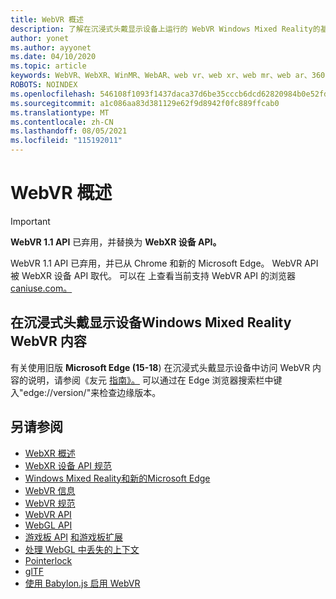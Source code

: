 ```yaml
---
title: WebVR 概述
description: 了解在沉浸式头戴显示设备上运行的 WebVR Windows Mixed Reality的基础知识。
author: yonet
ms.author: ayyonet
ms.date: 04/10/2020
ms.topic: article
keywords: WebVR、WebXR、WinMR、WebAR、web vr、web xr、web mr、web ar、360、360 视频、360 视频、360 照片、360 照片、360 内容、沉浸式 Web、沉浸式 Web、沉浸式 Web、IW
ROBOTS: NOINDEX
ms.openlocfilehash: 546108f1093f1437daca37d6be35cccb6dcd62820984b0e52fd45979d4af6e55
ms.sourcegitcommit: a1c086aa83d381129e62f9d8942f0fc889ffcab0
ms.translationtype: MT
ms.contentlocale: zh-CN
ms.lasthandoff: 08/05/2021
ms.locfileid: "115192011"
---
```

# <a name="webvr-overview"></a>WebVR 概述

> [!IMPORTANT]
> **WebVR 1.1 API** 已弃用，并替换为 **WebXR 设备 API。**

WebVR 1.1 API 已弃用，并已从 Chrome 和新的 Microsoft Edge。 WebVR API 被 WebXR 设备 API 取代。 可以在 上查看当前支持 WebVR API 的浏览器[caniuse.com。](https://caniuse.com/#search=webvr)

## <a name="viewing-webvr-content-in-windows-mixed-reality-immersive-headsets"></a>在沉浸式头戴显示设备Windows Mixed Reality WebVR 内容

有关使用旧版 **Microsoft Edge (15-18**) 在沉浸式头戴显示设备中访问 WebVR 内容的说明，请参阅《友元 [指南》。](/windows/mixed-reality/enthusiast-guide/webvr) 可以通过在 Edge 浏览器搜索栏中键入"edge://version/"来检查边缘版本。

## <a name="see-also"></a>另请参阅

* [WebXR 概述](webxr-overview.md)
* [WebXR 设备 API 规范](https://immersive-web.github.io/webxr/)
* [Windows Mixed Reality和新的Microsoft Edge](/windows/mixed-reality/new-microsoft-edge)
* [WebVR 信息](https://webvr.info)
* [WebVR 规范](https://w3c.github.io/webvr/)
* [WebVR API](/previous-versions//mt806281(v=vs.85))
* [WebGL API](/previous-versions/windows/internet-explorer/ie-developer/dev-guides/bg182648(v=vs.85))
* [游戏板 API](https://msdn.microsoft.com/library/dn743630(v=vs.85).aspx) [和游戏板扩展](https://w3c.github.io/gamepad/extensions.html)
* [处理 WebGL 中丢失的上下文](https://www.khronos.org/webgl/wiki/HandlingContextLost)
* [Pointerlock](https://www.w3.org/TR/pointerlock/)
* [glTF](https://www.khronos.org/gltf)
* [使用 Babylon.js 启用 WebVR](/windows/uwp/get-started/adding-webvr-to-a-babylonjs-game)